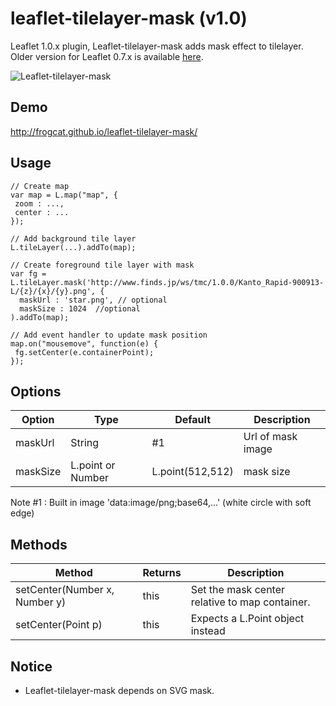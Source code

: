 # leaflet-tilelayer-mask (v1.0)

Leaflet 1.0.x plugin, Leaflet-tilelayer-mask adds mask effect to tilelayer. Older version for Leaflet 0.7.x is available [here](https://github.com/frogcat/leaflet-tilelayer-mask/tree/v0.7).

![Leaflet-tilelayer-mask](http://frogcat.github.io/leaflet-tilelayer-mask/misc/screenshot.jpg)

## Demo

<http://frogcat.github.io/leaflet-tilelayer-mask/>

## Usage

```
// Create map
var map = L.map("map", {
 zoom : ...,
 center : ...
});

// Add background tile layer
L.tileLayer(...).addTo(map);

// Create foreground tile layer with mask
var fg = L.tileLayer.mask('http://www.finds.jp/ws/tmc/1.0.0/Kanto_Rapid-900913-L/{z}/{x}/{y}.png', {
  maskUrl : 'star.png', // optional
  maskSize : 1024  //optional
).addTo(map);

// Add event handler to update mask position
map.on("mousemove", function(e) {
 fg.setCenter(e.containerPoint);
});
```

## Options

Option   | Type              | Default          | Description
-------- | ----------------- | ---------------- | -----------------
maskUrl  | String            | #1               | Url of mask image
maskSize | L.point or Number | L.point(512,512) | mask size

Note #1 : Built in image 'data:image/png;base64,...' (white circle with soft edge)

## Methods

Method                        | Returns | Description
----------------------------- | ------- | ----------------------------------------------
setCenter(Number x, Number y) | this    | Set the mask center relative to map container.
setCenter(Point p)            | this    | Expects a L.Point object instead

## Notice

- Leaflet-tilelayer-mask depends on SVG mask.
